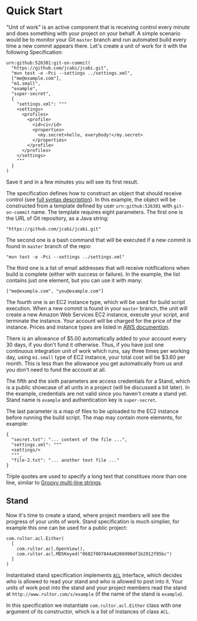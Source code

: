 # Quick Start

"Unit of work" is an active component that is receiving control
every minute and does something with your project on your behalf.
A simple scenario would be to monitor your Git `master` branch
and run automated build every time a new commit appears there. Let's
create a unit of work for it with the following Specification:

```
urn:github:526301:git-on-commit(
  "https://github.com/jcabi/jcabi.git",
  "mvn test -e -Pci --settings ../settings.xml",
  ["me@example.com"],
  "m1.small",
  "example",
  "super-secret",
  {
    "settings.xml": """
    <settings>
      <profiles>
        <profile>
          <id>ci</id>
          <properties>
            <my.secret>hello, everybody!</my.secret>
          </properties>
        </profile>
      </profiles>
    </settings>
    """
  }
)
```

Save it and in a few minutes you will see its first result.

The specification defines how to construct an object that should
receive control
(see [full syntax description](./rultor-spi/apidocs-${project.version}/com/rultor/spi/Spec.html)).
In this example, the object will be constructed from
a template defined by user `urn:github:526301` with `git-on-commit` name.
The template requires eight parameters. The first one is the URL
of Git repository, as a Java string:

```
"https://github.com/jcabi/jcabi.git"
```

The second one is a bash command that will be executed if a new commit
is found in `master` branch of the repo:

```
"mvn test -e -Pci --settings ../settings.xml"
```

The third one is a list of email addresses that will receive notifications
when build is complete (either with success or failure). In the example,
the list contains just one element, but you can use it with many:

```
["me@example.com", "you@example.com"]
```

The fourth one is an EC2 instance type, which will be used for build
script execution. When a new commit is found in your `master` branch, the
unit will create a new Amazon Web Services EC2 instance, execute your script, and
terminate the instance. Your account will be charged for the price of the
instance. Prices and instance types are listed in
[AWS documention](http://aws.amazon.com/ec2/pricing/).

There is an allowance of $5.00 automatically added to your account every
30 days, if you don't fund it otherwise. Thus, if you have just one continuous
integration unit of work which runs, say three times per working day, using `m1.small`
type of EC2 instance, your total cost will be $3.60 per month. This is less
than the allowance you get automatically from us and you don't need to fund
the account at all.

The fifth and the sixth parameters are access credentials for a Stand, which
is a public showcase of all units in a project (will be discussed a bit later). In
the example, credentials are not valid since you haven't create a stand yet.
Stand name is `example` and authentication key is `super-secret`.

The last parameter is a map of files to be uploaded to the EC2 instance
before running the build script. The map may contain more elements, for example:

```
{
  "secret.txt": "... content of the file ...",
  "settings.xml": """
  <settings/>
  """,
  "file-2.txt": "... another text file ..."
}
```

Triple quotes are used to specify a long text that constitues
more than one line, similar to
[Groovy multi-line strings](http://groovy.codehaus.org/Strings+and+GString).

## Stand

Now it's time to create a stand, where project members will see the
progress of your units of work. Stand specification is much simplier, for
example this one can be used for a public project:

```
com.rultor.acl.Either(
  [
    com.rultor.acl.OpenView(),
    com.rultor.acl.MD5Keyed("0682f007844a0266990df1b2912f95bc")
  ]
)
```

Instantiated stand specification implements
[`ACL`](./rultor-spi/apidocs-${project.version}/com/rultor/spi/ACL.html) interface,
which decides who is allowed to read your stand and who is allowed to
post into it. Your units of work post into the stand and your project
members read the stand at `http://www.rultor.com/s/example`
(if the name of the stand is `example`).

In this specification we instantiate `com.rultor.acl.Either` class with
one argument of its constructor, which is a list of instances of class `ACL`.

